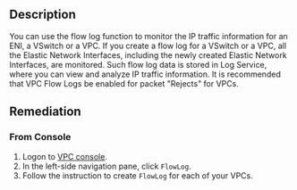 ## Description

You can use the flow log function to monitor the IP traffic information for an ENI, a VSwitch or a VPC. If you create a flow log for a VSwitch or a VPC, all the Elastic Network Interfaces, including the newly created Elastic Network Interfaces, are monitored. Such flow log data is stored in Log Service, where you can view and analyze IP traffic information. It is recommended that VPC Flow Logs be enabled for packet "Rejects" for VPCs.

## Remediation

### From Console

1. Logon to [VPC console](https://vpc.console.aliyun.com/).
2. In the left-side navigation pane, click `FlowLog`.
3. Follow the instruction to create `FlowLog` for each of your VPCs.